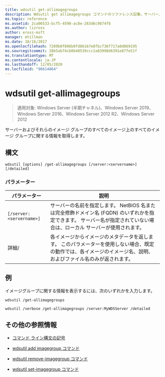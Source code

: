 ```yaml
---
title: wdsutil get-allimagegroups
description: Wdsutil get allimagegroups コマンドのリファレンス記事。サーバー上のすべてのイメージグループとそれらのイメージグループ内のすべてのイメージに関する情報を取得します。
ms.topic: reference
ms.assetid: 2ca06533-bcf5-4590-ac8e-263d6c9874f8
ms.author: lizross
author: eross-msft
manager: mtillman
ms.date: 10/16/2017
ms.openlocfilehash: 7209b0f806b0fd86167e8fbcf36f717a0d069195
ms.sourcegitcommit: 28b5ab74cb0b40539ccc1a83998d6391e87fe51f
ms.translationtype: MT
ms.contentlocale: ja-JP
ms.lasthandoff: 12/05/2020
ms.locfileid: "96614864"
---
```

# <a name="wdsutil-get-allimagegroups"></a>wdsutil get-allimagegroups

> 適用対象: Windows Server (半期チャネル)、Windows Server 2019、Windows Server 2016、Windows Server 2012 R2、Windows Server 2012

サーバーおよびそれらのイメージ グループのすべてのイメージ上のすべてのイメージ グループに関する情報を取得します。

## <a name="syntax"></a>構文

```
wdsutil [options] /get-allimagegroups [/server:<servername>] [/detailed]
```

### <a name="parameters"></a>パラメーター

| パラメーター | 説明 |
|--|--|
| `[/server:<servername>]` | サーバーの名前を指定します。 NetBIOS 名または完全修飾ドメイン名 (FQDN) のいずれかを指定できます。 サーバー名が指定されていない場合は、ローカル サーバーが使用されます。 |
| 詳細/ | 各イメージからイメージのメタデータを返します。 このパラメーターを使用しない場合、既定の動作では、各イメージのイメージ名、説明、およびファイル名のみが返されます。 |

## <a name="examples"></a>例

イメージグループに関する情報を表示するには、次のいずれかを入力します。

```
wdsutil /get-allimagegroups
```

```
wdsutil /verbose /get-allimagegroups /server:MyWDSServer /detailed
```

## <a name="additional-references"></a>その他の参照情報

- [コマンド ライン構文の記号](command-line-syntax-key.md)

- [wdsutil add imagegroup コマンド](wdsutil-add-imagegroup.md)

- [wdsutil remove-imagegroup コマンド](wdsutil-remove-imagegroup.md)

- [wdsutil set-imagegroup コマンド](wdsutil-set-imagegroup.md)
